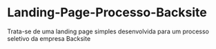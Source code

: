 # Landing-Page-Processo-Backsite
Trata-se de uma landing page simples desenvolvida para um processo seletivo da empresa Backsite
